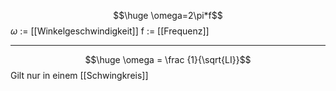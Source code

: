 $$\huge \omega=2\pi*f$$
$\omega$ := [[Winkelgeschwindigkeit]]
f := [[Frequenz]]

---
$$\huge \omega = \frac {1}{\sqrt{LI}}$$
Gilt nur in einem [[Schwingkreis]]